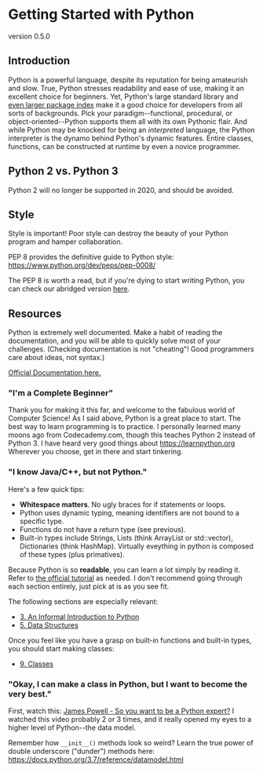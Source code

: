 # Getting Started with Python
version 0.5.0

## Introduction
Python is a powerful language, despite its reputation for being amateurish and slow.
True, Python stresses readability and ease of use, making it an excellent choice for beginners.
Yet, Python's large standard library and [even larger package index](https://pypi.org/) make it a good choice for developers from all sorts of backgrounds.
Pick your paradigm--functional, procedural, or object-oriented--Python supports them all with its own Pythonic flair.
And while Python may be knocked for being an _interpreted_ language, the Python interpreter is the dynamo behind Python's dynamic features.
Entire classes, functions, can be constructed at runtime by even a novice programmer.

## Python 2 vs. Python 3

Python 2 will no longer be supported in 2020, and should be avoided.

## Style

Style is important!
Poor style can destroy the beauty of your Python program and hamper collaboration.

PEP 8 provides the definitive guide to Python style: https://www.python.org/dev/peps/pep-0008/

The PEP 8 is worth a read, but if you're dying to start writing Python, you can check our abridged version [here](style.md).

## Resources

Python is extremely well documented.
Make a habit of reading the documentation, and you will be able to quickly solve most of your challenges.
(Checking documentation is not "cheating"! Good programmers care about ideas, not syntax.)

[Official Documentation here.](https://docs.python.org/3/)

### "I'm a Complete Beginner"

Thank you for making it this far, and welcome to the fabulous world of Computer Science!
As I said above, Python is a great place to start.
The best way to learn programming is to practice.
I personally learned many moons ago from Codecademy.com, though this teaches Python 2 instead of Python 3.
I have heard very good things about https://learnpython.org
Wherever you choose, get in there and start tinkering.


### "I know Java/C++, but not Python."

Here's a few quick tips:
- **Whitespace matters**. No ugly braces for if statements or loops.
- Python uses dynamic typing, meaning identifiers are not bound to a specific type.
- Functions do not have a return type (see previous).
- Built-in types include Strings, Lists (think ArrayList or std::vector), Dictionaries (think HashMap).
Virtually eveything in python is composed of these types (plus primatives).

Because Python is so **readable**, you can learn a lot simply by reading it.
Refer to [the official tutorial](https://docs.python.org/3/tutorial/index.html) as needed.
I don't recommend going through each section entirely, just pick at is as you see fit.

The following sections are especially relevant:
  * [3. An Informal Introduction to Python](https://docs.python.org/3/tutorial/introduction.html)
  * [5. Data Structures](https://docs.python.org/3/tutorial/datastructures.html)

Once you feel like you have a grasp on built-in functions and built-in types, you should start making classes:
  * [9. Classes](https://docs.python.org/3/tutorial/classes.html)

### "Okay, I can make a class in Python, but I want to become the very best."

First, watch this: [James Powell - So you want to be a Python expert?](https://youtu.be/cKPlPJyQrt4)
I  watched this video probably 2 or 3 times, and it really opened my eyes to a higher level of Python--the data model.

Remember how `__init__()` methods look so weird?
Learn the true power of double underscore ("dunder") methods here: https://docs.python.org/3.7/reference/datamodel.html
